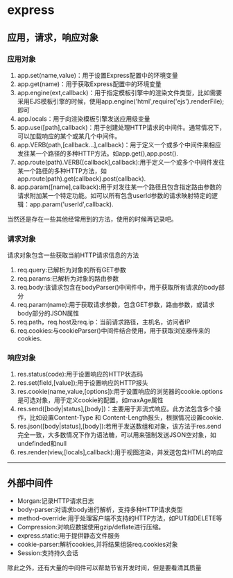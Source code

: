 # express
## 应用，请求，响应对象
### 应用对象
1. app.set(name,value)：用于设置Express配置中的环境变量
2. app.get(name)：用于获取Express配置中的环境变量
3. app.engine(ext,callback)：用于指定模板引擎中的渲染文件类型，比如需要采用EJS模板引擎的时候，使用app.engine('html',require('ejs').renderFile);即可
4. app.locals：用于向渲染模板引擎发送应用级变量
5. app.use([path],callback)：用于创建处理HTTP请求的中间件。通常情况下，可以加载响应的某个或某几个中间件。
6. app.VERB(path,[callback...],callback)：用于定义一个或多个中间件来相应发往某一个路径的多种HTTP方法。如app.get(),app.post().
7. app.route(path).VERB([callback],callback):用于定义一个或多个中间件发往某一个路径的多种HTTP方法，如app.route(path).get(callback).post(callback).
8. app.param([name],callback):用于对发往某一个路径且包含指定路由参数的请求附加某一个特定功能。如可以所有包含userId参数的请求映射特定的逻辑：app.param('userId',callback).

当然还是存在一些其他经常用到的方法，使用的时候再记录吧。

### 请求对象
请求对象包含一些获取当前HTTP请求信息的方法

1. req.query:已解析为对象的所有GET参数
2. req.params:已解析为对象的路由参数
3. req.body:该请求包含在bodyParser()中间件中，用于获取所有请求的body部分
4. req.param(name):用于获取请求参数，包含GET参数，路由参数，或请求body部分的JSON属性
5. req.path，req.host及req.ip：当前请求路径，主机名，访问者IP
6. req.cookies:与cookieParser()中间件结合使用，用于获取浏览器传来的cookies.

### 响应对象
1. res.status(code):用于设置响应的HTTP状态码
2. res.set(field,[value]);用于设置响应的HTTP报头
3. res.cookie(name,value,[options]):用于设置响应的浏览器的cookie.options是可选对象，用于定义cookie的配置，如maxAge属性
4. res.send([body|status],[body])：主要用于非流式响应。此方法包含多个操作，比如设置Content-Type 和 Content-Length报头，根据情况设置cookie.
5. res.json([body|status],[body]):若用于发送数组和对象，该方法于res.send完全一致，大多数情况下作为语法糖，可以用来强制发送JSON空对象，如undefinded和null
6. res.render(view,[locals],callback):用于视图渲染，并发送包含HTML的响应

--------------------------------------------------------------------------------

## 外部中间件
- Morgan:记录HTTP请求日志
- body-parser:对请求body进行解析，支持多种HTTP请求类型
- method-override:用于处理客户端不支持的HTTP方法，如PUT和DELETE等
- Compression:对响应数据使用gzip/deflate进行压缩。
- express.static:用于提供静态文件服务
- cookie-parser:解析cookies,并将结果组装req.cookies对象
- Session:支持持久会话

除此之外，还有大量的中间件可以帮助节省开发时间，但是要看清其质量

